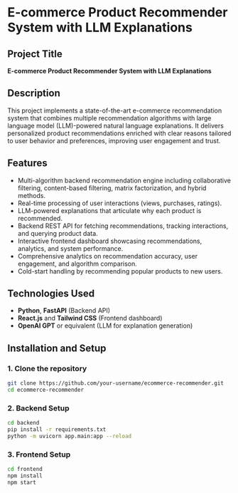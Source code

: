 # E-commerce Product Recommender System with LLM Explanations

## Project Title
**E-commerce Product Recommender System with LLM Explanations**

## Description
This project implements a state-of-the-art e-commerce recommendation system that combines multiple recommendation algorithms with large language model (LLM)-powered natural language explanations. It delivers personalized product recommendations enriched with clear reasons tailored to user behavior and preferences, improving user engagement and trust.

## Features
- Multi-algorithm backend recommendation engine including collaborative filtering, content-based filtering, matrix factorization, and hybrid methods.
- Real-time processing of user interactions (views, purchases, ratings).
- LLM-powered explanations that articulate why each product is recommended.
- Backend REST API for fetching recommendations, tracking interactions, and querying product data.
- Interactive frontend dashboard showcasing recommendations, analytics, and system performance.
- Comprehensive analytics on recommendation accuracy, user engagement, and algorithm comparison.
- Cold-start handling by recommending popular products to new users.

## Technologies Used
- **Python**, **FastAPI** (Backend API)
- **React.js** and **Tailwind CSS** (Frontend dashboard)
- **OpenAI GPT** or equivalent (LLM for explanation generation)

## Installation and Setup

### 1. Clone the repository
```bash
git clone https://github.com/your-username/ecommerce-recommender.git
cd ecommerce-recommender
```


### 2. Backend Setup

```bash
cd backend
pip install -r requirements.txt
python -m uvicorn app.main:app --reload
```
### 3. Frontend Setup
```bash
cd frontend
npm install
npm start
```
